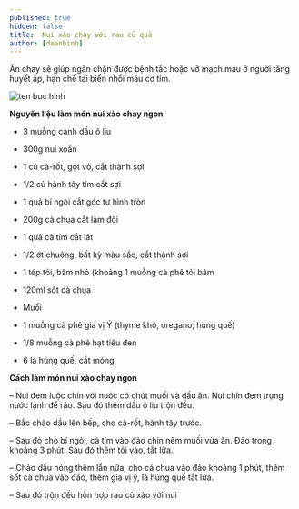 ```yaml
---
published: true
hidden: false
title:  Nui xào chay với rau củ quả
author: [doanbinh] 
---
```

Ăn chay sẽ giúp ngăn chặn được bệnh tắc hoặc vỡ mạch máu ở người tăng huyết áp, hạn chế tai biến nhồi máu cơ tim.

![ten buc hinh](https://daynauan.vn/images/nui-xao-thap-cam.jpg "ten buc hinh")

**Nguyên liệu làm món nui xào chay ngon**

+ 3 muỗng canh dầu ô liu

+ 300g nui xoắn

+ 1 củ cà-rốt, gọt vỏ, cắt thành sợi

+ 1/2 củ hành tây tím cắt sợi

+ 1 quả bí ngòi cắt góc tư hình tròn

+ 200g cà chua cắt làm đôi

+ 1 quả cà tím cắt lát

+ 1/2 ớt chuông, bất kỳ màu sắc, cắt thành sợi

+ 1 tép tỏi, băm nhỏ (khoảng 1 muỗng cà phê tỏi băm

+ 120ml sốt cà chua

+ Muối

+ 1 muỗng cà phê gia vị Ý (thyme khô, oregano, húng quế)

+ 1/8 muỗng cà phê hạt tiêu đen

+ 6 lá húng quế, cắt mỏng

**Cách làm món nui xào chay ngon**

– Nui đem luộc chín với nước có chút muối và dầu ăn. Nui chín đem trụng nước lạnh để ráo. Sau đó thêm dầu ô liu trộn đều.

– Bắc chảo dầu lên bếp, cho cà-rốt, hành tây trước.

– Sau đó cho bí ngòi, cà tím vào đảo chín nêm muối vừa ăn. Đảo trong khoảng 3 phút. Sau đó thêm tỏi vào, tắt lửa.

– Chảo dầu nóng thêm lần nữa, cho cá chua vào đảo khoảng 1 phút, thêm sốt cà chua vào đảo, thêm gia vị ý, lá húng quế tắt lửa.

– Sau đó trộn đều hỗn hợp rau củ xào với nui